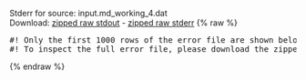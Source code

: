 Stderr for source:  input.md_working_4.dat   
Download: [zipped raw stdout](input.md_working_4.dat.plumed_master.stdout.txt.zip) - [zipped raw stderr](input.md_working_4.dat.plumed_master.stderr.txt.zip) 
{% raw %}
<pre>
#! Only the first 1000 rows of the error file are shown below
#! To inspect the full error file, please download the zipped raw stderr file above
</pre>
{% endraw %}
